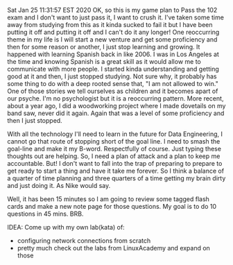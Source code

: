 Sat Jan 25 11:31:57 EST 2020
OK, so this is my game plan to Pass the 102 exam and I don't want to just pass it, I want to crush it.  I've taken some time away from studying from this as it kinda sucked to fail it but I have been putting it off and putting it off and I can't do it any longer!  One reoccurring theme in my life is I will start a new venture and get some proficiency and then for some reason or another, I just stop learning and growing.  It happened with learning Spanish back in like 2006.  I was in Los Angeles at the time and knowing Spanish is a great skill as it would allow me to communicate with more people.  I started kinda understanding and getting good at it and then, I just stopped studying.  Not sure why, it probably has some thing to do with a deep rooted sense that, "I am not allowed to win."  One of those stories we tell ourselves as children and it becomes apart of our psyche.  I'm no psychologist but it is a reoccurring pattern.  More recent, about a year ago, I did a woodworking project where I made dovetails on my band saw, never did it again.  Again that was a level of some proficiency and then I just stopped.

With all the technology I'll need to learn in the future for Data Engineering, I cannot go that route of stopping short of the goal line.  I need to smash the goal-line and make it my B-word.  Respectfully of course.  Just typing these thoughts out are helping.  So, I need a plan of attack and a plan to keep me accountable.  But!  I don't want to fall into the trap of preparing to prepare to get ready to start a thing and have it take me forever.  So I think a balance of a quarter of time planning and three quarters of a time getting my brain dirty and just doing it.  As Nike would say.

Well, it has been 15 minutes so I am going to review some tagged flash cards and make a new note page for those questions.  My goal is to do 10 questions in 45 mins. BRB.

IDEA: Come up with my own lab(kata) of:
* configuring network connections from scratch
* pretty much check out the labs from LinuxAcademy and expand on those
